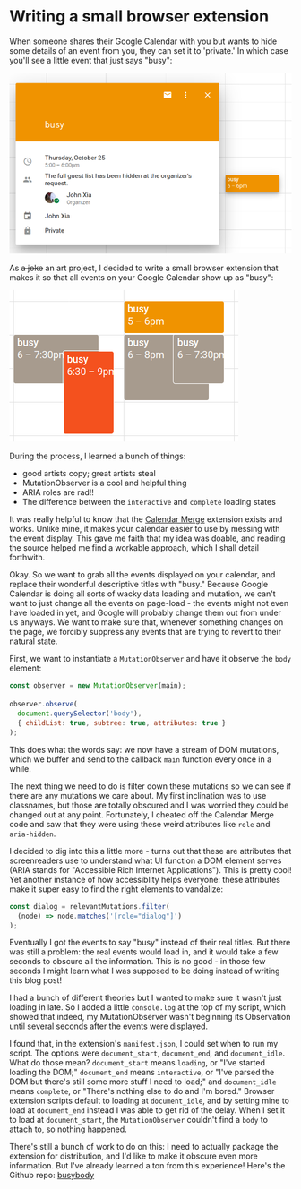 # Writing a small browser extension

When someone shares their Google Calendar with you but wants to hide
some details of an event from you, they can set it to 'private.' In
which case you'll see a little event that just says "busy":

![Image contents: an unadulterated private Google Calendar event. It just says "busy".](/static/img/normal-busy.png)

As ~~a joke~~ an art project, I decided to write a small browser extension
that makes it so that all events on your Google Calendar show up as
"busy":

![Image contents: a screenshot of my Google Calendar. All the events are marked "busy".](/static/img/all-busy.png)

<!-- image here -->

During the process, I learned a bunch of things:
* good artists copy; great artists steal
* MutationObserver is a cool and helpful thing
* ARIA roles are rad!!
* The difference between the `interactive` and `complete` loading states

It was really helpful to know that the [Calendar
Merge](https://github.com/imightbeamy/gcal-multical-event-merge) extension
exists and works. Unlike mine, it makes your calendar easier to use by messing
with the event display. This gave me faith that my idea was doable, and reading
the source helped me find a workable approach, which I shall detail forthwith.

Okay. So we want to grab all the events displayed on your calendar,
and replace their wonderful descriptive titles with "busy." Because
Google Calendar is doing all sorts of wacky data loading and mutation,
we can't want to just change all the events on page-load - the events
might not even have loaded in yet, and Google will probably change
them out from under us anyways. We want to make sure that, whenever
something changes on the page, we forcibly suppress any events that
are trying to revert to their natural state.

First, we want to instantiate a `MutationObserver` and have it observe
the `body` element:

```javascript
const observer = new MutationObserver(main);

observer.observe(
  document.querySelector('body'),
  { childList: true, subtree: true, attributes: true }
);
```

This does what the words say: we now have a stream of DOM mutations,
which we buffer and send to the callback `main` function every once in
a while.

The next thing we need to do is filter down these mutations so we can
see if there are any mutations we care about. My first inclination was
to use classnames, but those are totally obscured and I was worried
they could be changed out at any point. Fortunately, I cheated off the
Calendar Merge code and saw that they were using these weird
attributes like `role` and `aria-hidden`.

I decided to dig into this a little more - turns out that these are
attributes that screenreaders use to understand what UI function a DOM
element serves (ARIA stands for "Accessible Rich Internet
Applications"). This is pretty cool! Yet another instance of how
accessiblity helps everyone: these attributes make it super easy to
find the right elements to vandalize:

```javascript
const dialog = relevantMutations.filter(
  (node) => node.matches('[role="dialog"]')
);
```

Eventually I got the events to say "busy" instead of their real
titles. But there was still a problem: the real events would load in,
and it would take a few seconds to obscure all the information. This
is no good - in those few seconds I might learn what I was supposed to
be doing instead of writing this blog post!

I had a bunch of different theories but I wanted to make sure it
wasn't just loading in late. So I added a little `console.log` at the
top of my script, which showed that indeed, my MutationObserver wasn't
beginning its Observation until several seconds after the events were
displayed. 

I found that, in the extension's `manifest.json`, I could set when to
run my script. The options were `document_start`, `document_end`, and
`document_idle`. What do those mean? `document_start` means `loading`,
or "I've started loading the DOM;" `document_end` means `interactive`,
or "I've parsed the DOM but there's still some more stuff I need to
load;" and `document_idle` means `complete`, or "There's nothing else
to do and I'm bored." Browser extension scripts default to loading at
`document_idle`, and by setting mine to load at `document_end` instead
I was able to get rid of the delay. When I set it to load at
`document_start`, the `MutationObserver` couldn't find a `body` to
attach to, so nothing happened.

There's still a bunch of work to do on this: I need to actually
package the extension for distribution, and I'd like to make it
obscure even more information. But I've already learned a ton from
this experience! Here's the Github repo: [busybody](https://www.github.com/jdangerx/busybody)
